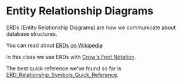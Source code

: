 # Entity Relationship Diagrams

ERDs (Entity Relationship Diagrams) are how we communicate about database structures.

You can read about [ERDs on Wikipedia](http://en.wikipedia.org/wiki/Entity%E2%80%93relationship_model)

In this class we use ERDs with [Crow's Foot Notation](http://tdan.com/crows-feet-are-best/7474).

The best quick reference we've found so far is [ERD_Relationship_Symbols_Quick_Reference](https://a3290a57adfb33b97f260427609c0b771b9abfbd.googledrive.com/host/0B_spkK3eZiHmOHpwSlpGRTFRYjQ/ERD_Relationship_Symbols_Quick_Reference.pdf).
